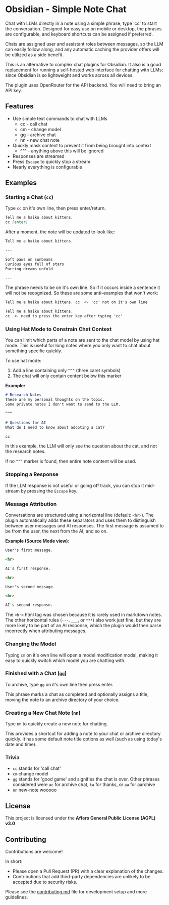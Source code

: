 
# Obsidian - Simple Note Chat

Chat with LLMs directly in a note using a simple phrase; type 'cc' to start the conversation. Designed for easy use on mobile or desktop, the phrases are configurable, and keyboard shortcuts can be assigned if preferred.

Chats are assigned user and assistant roles between messages, so the LLM can easily follow along, and any automatic caching the provider offers will be utilized as a side benefit.

This is an alternative to complex chat plugins for Obsidian. It also is a good replacement for running a self-hosted web interface for chatting with LLMs; since Obsidian is so lightweight and works across all devices.

The plugin uses OpenRouter for the API backend. You will need to bring an API key.

## Features

* Use simple text commands to chat with LLMs
	* cc - call chat
	* cm - change model
	* gg - archive chat
	* nn - new chat note
* Quickly mask content to prevent it from being brought into context
	* ^^^ - anything above this will be ignored
* Responses are streamed
* Press `Escape` to quickly stop a stream
* Nearly everything is configurable

## Examples

### Starting a Chat (`cc`)

Type `cc` on it's own line, then press enter/return.

```markdown
Tell me a haiku about kittens.
cc [enter]

```

After a moment, the note will be updated to look like:

```markdown
Tell me a haiku about kittens.

---

Soft paws on sunbeams
Curious eyes full of stars
Purring dreams unfold

---

```

The phrase needs to be on it's own line. So if it occurs inside a sentence it will not be recognized. So these are some anti-examples that won't work:

```markdown
Tell me a haiku about kittens. cc  <- 'cc' not on it's own line
```

```markdown
Tell me a haiku about kittens.
cc  <- need to press the enter key after typing 'cc'
```

### Using Hat Mode to Constrain Chat Context

You can limit which parts of a note are sent to the chat model by using hat mode. This is useful for long notes where you only want to chat about something specific quickly.

To use hat mode:
1. Add a line containing only `^^^` (three caret symbols)
2. The chat will only contain content below this marker

**Example:**

```markdown
# Research Notes
These are my personal thoughts on the topic.
Some private notes I don't want to send to the LLM.

^^^

# Questions for AI
What do I need to know about adopting a cat?

cc
```

In this example, the LLM will only see the question about the cat, and not the research notes.

If no `^^^` marker is found, then entire note content will be used.

### Stopping a Response

If the LLM response is not useful or going off track, you can stop it mid-stream by pressing the `Escape` key.

### Message Attribution

Conversations are structured using a horizontal line (default: `<hr>`). The plugin automatically adds these separators and uses them to distinguish between user messages and AI responses. The first message is assumed to be from the user, the next from the AI, and so on.

**Example (Source Mode view):**

```markdown
User's first message.

<hr>

AI's first response.

<hr>

User's second message.

<hr>

AI's second response.
```

The `<hr>` html tag was chosen because it is rarely used in markdown notes. The other horizontal rules (`---`, `___`, or `***`) also work just fine, but they are more likely to be part of an AI response, which the plugin would then parse incorrectly when attributing messages.

### Changing the Model

Typing `cm` on it's own line will open a model modification modal, making it easy to quickly switch which model you are chatting with.

### Finished with a Chat (`gg`)

To archive, type `gg` on it's own line then press enter.

This phrase marks a chat as completed and optionally assigns a title, moving the note to an archive directory of your choice.

### Creating a New Chat Note (`nn`)

Type `nn` to quickly create a new note for chatting.

This provides a shortcut for adding a note to your chat or archive directory quickly. It has some default note title options as well (such as using today's date and time).

### Trivia

- `cc` stands for 'call chat'
- `cm` change model
- `gg` stands for 'good game' and signifies the chat is over. Other phrases considered were `ac` for archive chat, `ta` for thanks, or `aa` for aarchive
- `nn` new-note wooooo

## License

This project is licensed under the **Affero General Public License (AGPL) v3.0**

## Contributing

Contributions are welcome!

In short:

* Please open a Pull Request (PR) with a clear explanation of the changes.
* Contributions that add third-party dependencies are unlikely to be accepted due to security risks.

Please see the [contributing.md](contributing.md) file for development setup and more guidelines.
